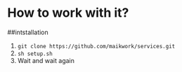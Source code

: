 # How to work with it?
##intstallation
1) `git clone https://github.com/maikwork/services.git`
2) `sh setup.sh`
3) Wait and wait again